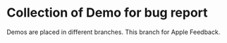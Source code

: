 # Collection of Demo for bug report

Demos are placed in different branches.
This branch for Apple Feedback.
